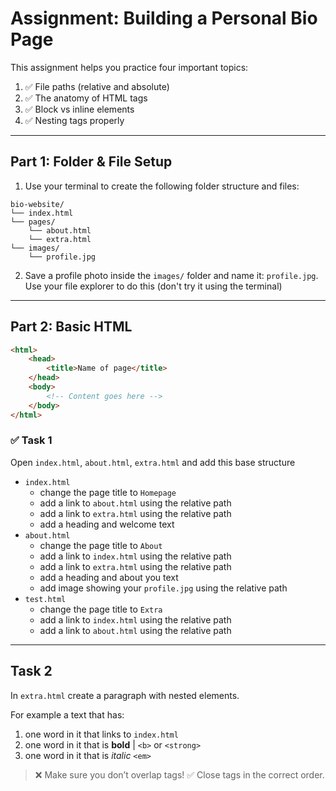 # Assignment: Building a Personal Bio Page

This assignment helps you practice four important topics:

1. ✅ File paths (relative and absolute)
2. ✅ The anatomy of HTML tags
3. ✅ Block vs inline elements
4. ✅ Nesting tags properly

---

## Part 1: Folder & File Setup

1. Use your terminal to create the following folder structure and files:

```
bio-website/
└── index.html
└── pages/
    └── about.html
    └── extra.html
└── images/
    └── profile.jpg
```

2. Save a profile photo inside the `images/` folder and name it: `profile.jpg`. Use your file explorer to do this (don't try it using the terminal)

---

## Part 2: Basic HTML

```html
<html>
    <head>
        <title>Name of page</title>
    </head>
    <body>
        <!-- Content goes here -->
    </body>
</html>
```

### ✅ Task 1

Open `index.html`, `about.html`, `extra.html` and add this base structure

-   `index.html`
    -   change the page title to `Homepage`
    -   add a link to `about.html` using the relative path
    -   add a link to `extra.html` using the relative path
    -   add a heading and welcome text
-   `about.html`
    -   change the page title to `About`
    -   add a link to `index.html` using the relative path
    -   add a link to `extra.html` using the relative path
    -   add a heading and about you text
    -   add image showing your `profile.jpg` using the relative path
-   `test.html`
    -   change the page title to `Extra`
    -   add a link to `index.html` using the relative path
    -   add a link to `about.html` using the relative path

---

## Task 2

In `extra.html` create a paragraph with nested elements.

For example a text that has:

1. one word in it that links to `index.html`
2. one word in it that is **bold** | `<b>` or `<strong>`
3. one word in it that is _italic_ `<em>`

> ❌ Make sure you don’t overlap tags!
> ✅ Close tags in the correct order.

